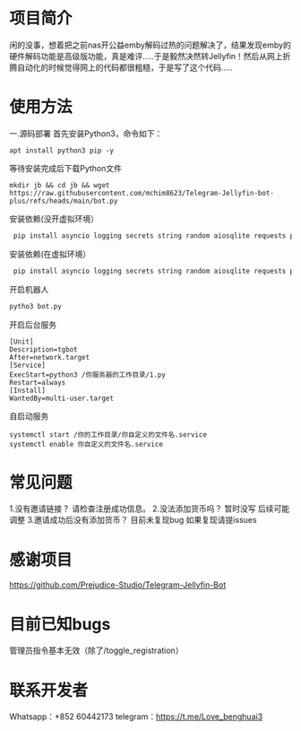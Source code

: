 # 项目简介
闲的没事，想着把之前nas开公益emby解码过热的问题解决了，结果发现emby的硬件解码功能是高级版功能，真是难评.....于是毅然决然转Jellyfin！然后从网上折腾自动化的时候觉得网上的代码都很粗糙，于是写了这个代码.....
# 使用方法
一.源码部署
首先安装Python3，命令如下：
```shell
apt install python3 pip -y
```
等待安装完成后下载Python文件
```shell
mkdir jb && cd jb && wget https://raw.githubusercontent.com/mchim8623/Telegram-Jellyfin-bot-plus/refs/heads/main/bot.py
```
安装依赖(没开虚拟环境）
```python
 pip install asyncio logging secrets string random aiosqlite requests python-telegram-bot nest_asyncio --break-system-packages
```
安装依赖(在虚拟环境）
```python
 pip install asyncio logging secrets string random aiosqlite requests python-telegram-bot
```
开启机器人
```python
pytho3 bot.py
```
开启后台服务
```shell
[Unit]
Description=tgbot
After=network.target
[Service]
ExecStart=python3 /你服务器的工作目录/1.py
Restart=always
[Install]
WantedBy=multi-user.target
```
自启动服务
```shell
systemctl start /你的工作目录/你自定义的文件名.service
systemctl enable 你自定义的文件名.service
```
# 常见问题
1.没有邀请链接？
请检查注册成功信息。
2.没法添加货币吗？
暂时没写 后续可能调整
3.邀请成功后没有添加货币？
目前未复现bug 如果复现请提issues
# 感谢项目
https://github.com/Prejudice-Studio/Telegram-Jellyfin-Bot
# 目前已知bugs
管理员指令基本无效（除了/toggle_registration）
# 联系开发者
Whatsapp：+852 60442173
telegram：https://t.me/Love_benghuai3
